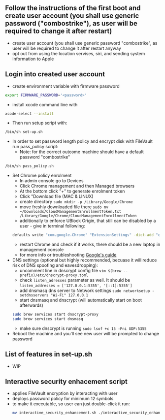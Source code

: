 ## Follow the instructions of the first boot and create user account (you shall use generic password ("combostrike"), as user will be required to change it after restart)
- create user account (you shall use generic password "combostrike", as user will be required to change it after restart anyway
- opt out from using the location servises, siri, and sending system information to Apple
## Login into created user account
- create environment variable with firmware password 
```bash
export FIRMWARE_PASSWORD='<password>'
```
- install xcode command line with
```bash
xcode-select --install
```
- Then run setup script with:
```bash
/bin/sh set-up.sh
```
- In order to set password length policy and encrypt disk with FileVault run pass_policy script:
  - Note: for the correct outcome machine should have a default password "combostrike"
```bash
/bin/sh pass_policy.sh
```

- Set Chrome policy enrolment
    - In admin console go to Devices
    - Click Chrome management and then Managed browsers
    - At the bottom click "+" to generate enrolment token
    - Click "Download file (MAC & LINUX)
    - create directory `sudo mkdir -p /Library/Google/Chrome`
    - move freshly downloaded file there `sudo mv ~/Downloads/CloudManagementEnrollmentToken.txt /Library/Google/Chrome/CloudManagementEnrollmentToken`
	- additionally to enforce UBlock Origin, that still can be disabled by a user - give in terminal following:
    ```bash
	defaults write "com.google.Chrome" "ExtensionSettings" -dict-add "cjpalhdlnbpafiamejdnhcphjbkeiagm" '{ "installation_mode"="normal_installed"; "update_url"="https://clients2.google.com/service/update2/crx"; }'
    ```
    - restart Chrome and check if it works, there should be a new laptop in management console
    - for more info or troubleshooting [Google's guide](https://support.google.com/chrome/a/answer/9301891?hl=en)
- DNS settings (optional but highly recommended, becuase it will reduce risk of DNS spoofing and eavesdropping):
    - uncomment line in dnscrypt config file `vim $(brew --prefix)/etc/dnscrypt-proxy.toml`
    - check `listen_adresses` parameter as well. It should be `listen_addresses = ['127.0.0.1:5355', '[::1]:5355']`
    - add dnsmasq dns server to Network settings `sudo networksetup -setdnsservers "Wi-Fi" 127.0.0.1`
    - start dnsmasq and dnscrypt (will automatically start on boot afterwards)
    ```bash
    sudo brew services start dnscrypt-proxy
    sudo brew services start dnsmasq
    ```
    - make sure dnscrypt is running `sudo lsof +c 15 -Pni UDP:5355`
- Reboot the machine and you'll see new user will be prompted to  change password
## List of features in set-up.sh
- WIP
## Interactive security enhacement script
- applies FileVault encryption by interacting with user
- deploys password policy for minimum 12 symbols
- to make it executable, so user can just double-click it run:
    ```bash
    mv interactive_security_enhancement.sh ./interactive_security_enhancement && chmod +x interactive_security_enhancement 
    ```


